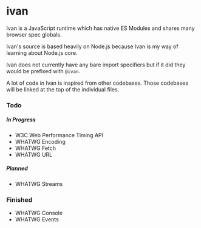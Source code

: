 # ivan

Ivan is a JavaScript runtime which has native ES Modules and shares many browser spec globals.

Ivan's source is based heavily on Node.js because Ivan is my way of learning about Node.js core.

Ivan does not currently have any bare import specifiers but if it did they would be prefixed with `@ivan`.

A lot of code in Ivan is inspired from other codebases. Those codebases will be linked at the top of the individual files.

### Todo

##### In Progress

- W3C Web Performance Timing API
- WHATWG Encoding
- WHATWG Fetch
- WHATWG URL

##### Planned

- WHATWG Streams


### Finished

- WHATWG Console
- WHATWG Events
